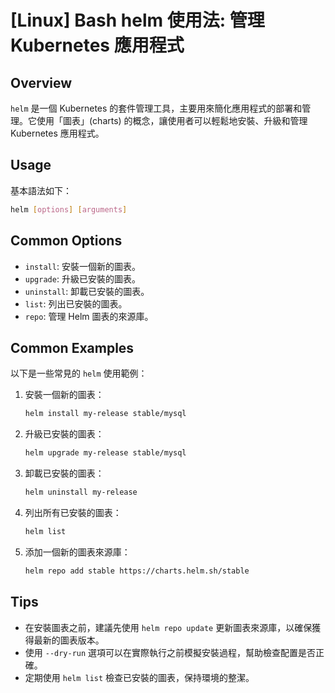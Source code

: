 # [Linux] Bash helm 使用法: 管理 Kubernetes 應用程式

## Overview
`helm` 是一個 Kubernetes 的套件管理工具，主要用來簡化應用程式的部署和管理。它使用「圖表」(charts) 的概念，讓使用者可以輕鬆地安裝、升級和管理 Kubernetes 應用程式。

## Usage
基本語法如下：
```bash
helm [options] [arguments]
```

## Common Options
- `install`: 安裝一個新的圖表。
- `upgrade`: 升級已安裝的圖表。
- `uninstall`: 卸載已安裝的圖表。
- `list`: 列出已安裝的圖表。
- `repo`: 管理 Helm 圖表的來源庫。

## Common Examples
以下是一些常見的 `helm` 使用範例：

1. 安裝一個新的圖表：
   ```bash
   helm install my-release stable/mysql
   ```

2. 升級已安裝的圖表：
   ```bash
   helm upgrade my-release stable/mysql
   ```

3. 卸載已安裝的圖表：
   ```bash
   helm uninstall my-release
   ```

4. 列出所有已安裝的圖表：
   ```bash
   helm list
   ```

5. 添加一個新的圖表來源庫：
   ```bash
   helm repo add stable https://charts.helm.sh/stable
   ```

## Tips
- 在安裝圖表之前，建議先使用 `helm repo update` 更新圖表來源庫，以確保獲得最新的圖表版本。
- 使用 `--dry-run` 選項可以在實際執行之前模擬安裝過程，幫助檢查配置是否正確。
- 定期使用 `helm list` 檢查已安裝的圖表，保持環境的整潔。